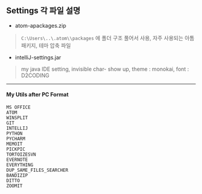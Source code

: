 ## Settings 각 파일 설명
 * atom-apackages.zip
> `C:\Users\..\.atom\\packages`
에 폴더 구조 풀어서 사용, 자주 사용되는 아톰 패키지, 테마 압축 파일

* intelliJ-settings.jar
> my java IDE setting, invisible char- show up, theme : monokai, font : D2CODING


---
#### My Utils after PC Format
```
MS OFFICE
ATOM
WINSPLIT
GIT
INTELLIJ
PYTHON
PYCHARM
MEMOIT
PICKPIC
TORTOIZESVN
EVERNOTE
EVERYTHING
DUP_SAME_FILES_SEARCHER
BANDIZIP
DITTO
ZOOMIT
```
